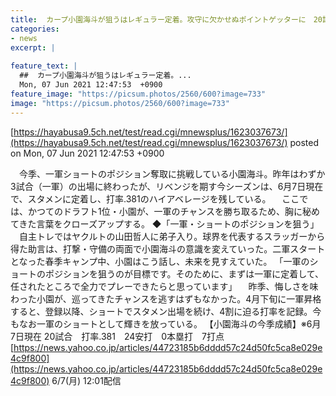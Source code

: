 ```yaml
---
title:  カープ小園海斗が狙うはレギュラー定着。攻守に欠かせぬポイントゲッターに　20試合　.381　0本　7打点  
categories:
- news
excerpt: |
  
feature_text: |
  ##  カープ小園海斗が狙うはレギュラー定着。...
  Mon, 07 Jun 2021 12:47:53  +0900
feature_image: "https://picsum.photos/2560/600?image=733"
image: "https://picsum.photos/2560/600?image=733"
---
```


[https://hayabusa9.5ch.net/test/read.cgi/mnewsplus/1623037673/](https://hayabusa9.5ch.net/test/read.cgi/mnewsplus/1623037673/)
posted on Mon, 07 Jun 2021 12:47:53  +0900

<!--more-->

　今季、一軍ショートのポジション奪取に挑戦している小園海斗。昨年はわずか3試合（一軍）の出場に終わったが、リベンジを期す今シーズンは、6月7日現在で、スタメンに定着し、打率.381のハイアベレージを残している。 　ここでは、かつてのドラフト1位・小園が、一軍のチャンスを勝ち取るため、胸に秘めてきた言葉をクローズアップする。 ◆「一軍・ショートのポジションを狙う」 　自主トレではヤクルトの山田哲人に弟子入り。球界を代表するスラッガーから得た助言は、打撃・守備の両面で小園海斗の意識を変えていった。二軍スタートとなった春季キャンプ中、小園はこう話し、未来を見すえていた。 「一軍のショートのポジションを狙うのが目標です。そのために、まずは一軍に定着して、任されたところで全力でプレーできたらと思っています」 　昨季、悔しさを味わった小園が、巡ってきたチャンスを逃すはずもなかった。4月下旬に一軍昇格すると、登録以降、ショートでスタメン出場を続け、4割に迫る打率を記録。今もなお一軍のショートとして輝きを放っている。 【小園海斗の今季成績】※6月7日現在 20試合　打率.381　24安打　0本塁打　7打点 [https://news.yahoo.co.jp/articles/44723185b6dddd57c24d50fc5ca8e029e4c9f800](https://news.yahoo.co.jp/articles/44723185b6dddd57c24d50fc5ca8e029e4c9f800) 6/7(月) 12:01配信
